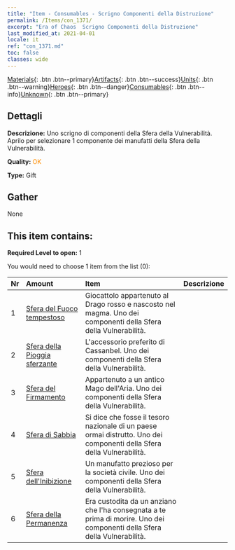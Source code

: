 ```yaml
---
title: "Item - Consumables - Scrigno Componenti della Distruzione"
permalink: /Items/con_1371/
excerpt: "Era of Chaos  Scrigno Componenti della Distruzione"
last_modified_at: 2021-04-01
locale: it
ref: "con_1371.md"
toc: false
classes: wide
---
```

 [Materials](/it/Items/){: .btn .btn--primary}[Artifacts](/it/Items/Artifacts/){: .btn .btn--success}[Units](/it/Items/Units/){: .btn .btn--warning}[Heroes](/it/Items/Heroes/){: .btn .btn--danger}[Consumables](/it/Items/Consumables/){: .btn .btn--info}[Unknown](/it/Items/Unknown/){: .btn .btn--primary}

## Dettagli
 **Descrizione:** Uno scrigno di componenti della Sfera della Vulnerabilità. Aprilo per selezionare 1 componente dei manufatti della Sfera della Vulnerabilità.

 **Quality:** <span style="color: #FF8C00">OK</span>

 **Type:** Gift

## Gather

  None

## This item contains:

 **Required Level to open:** 1

 You would need to choose 1 item from the list (0):

  | Nr | Amount |     Item    | Descrizione |
  |:---|:-------|:------------|:-----------:|
  | 1 | [Sfera del Fuoco tempestoso](/it/Items/art_172/) | Giocattolo appartenuto al Drago rosso e nascosto nel magma. Uno dei componenti della Sfera della Vulnerabilità. | 
  | 2 | [Sfera della Pioggia sferzante](/it/Items/art_173/) | L'accessorio preferito di Cassanbel. Uno dei componenti della Sfera della Vulnerabilità. | 
  | 3 | [Sfera del Firmamento](/it/Items/art_174/) | Appartenuto a un antico Mago dell'Aria. Uno dei componenti della Sfera della Vulnerabilità. | 
  | 4 | [Sfera di Sabbia](/it/Items/art_175/) | Si dice che fosse il tesoro nazionale di un paese ormai distrutto. Uno dei componenti della Sfera della Vulnerabilità. | 
  | 5 | [Sfera dell'Inibizione](/it/Items/art_176/) | Un manufatto prezioso per la società civile. Uno dei componenti della Sfera della Vulnerabilità. | 
  | 6 | [Sfera della Permanenza](/it/Items/art_177/) | Era custodita da un anziano che l'ha consegnata a te prima di morire. Uno dei componenti della Sfera della Vulnerabilità. | 
